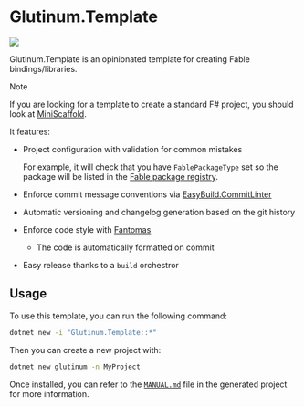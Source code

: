 # Glutinum.Template

[![](https://img.shields.io/badge/Sponsors-EA4AAA?style=for-the-badge)](https://mangelmaxime.github.io/sponsors/)

Glutinum.Template is an opinionated template for creating Fable bindings/libraries.

> [!NOTE]
> If you are looking for a template to create a standard F# project, you should look at [MiniScaffold](https://github.com/TheAngryByrd/MiniScaffold).

It features:

- Project configuration with validation for common mistakes

    For example, it will check that you have `FablePackageType` set so the package will be listed in the [Fable package registry](https://fable.io/packages/).

- Enforce commit message conventions via [EasyBuild.CommitLinter](https://github.com/easybuild-org/EasyBuild.CommitLinter)
- Automatic versioning and changelog generation based on the git history
- Enforce code style with [Fantomas](https://fsprojects.github.io/fantomas/)
    - The code is automatically formatted on commit
- Easy release thanks to a `build` orchestror

## Usage

To use this template, you can run the following command:

```bash
dotnet new -i "Glutinum.Template::*"
```

Then you can create a new project with:

```bash
dotnet new glutinum -n MyProject
```

Once installed, you can refer to the [`MANUAL.md`](content/MANUAL.md) file in the generated project for more information.
